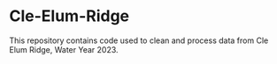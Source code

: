 # Cle-Elum-Ridge
This repository contains code used to clean and process data from Cle Elum Ridge, Water Year 2023. 
